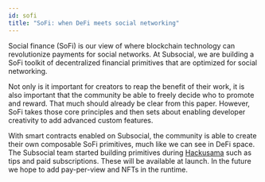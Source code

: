 ```yaml
---
id: sofi
title: "SoFi: when DeFi meets social networking"
---
```


Social finance (SoFi) is our view of where blockchain technology can revolutionize payments for
social networks. At Subsocial, we are building a SoFi toolkit of decentralized financial primitives
that are optimized for social networking.

Not only is it important for creators to reap the benefit of their work, it is also important that the
community be able to freely decide who to promote and reward. That much should already be clear
from this paper. However, SoFi takes those core principles and then sets about enabling
developer creativity to add advanced custom features.

With smart contracts enabled on Subsocial, the community is able to create their own
composable SoFi primitives, much like we can see in DeFi space. The Subsocial team started
building primitives during [Hackusama](https://hackusama.devpost.com/project-gallery) such as tips and paid subscriptions. These will be
available at launch. In the future we hope to add pay-per-view and NFTs in the runtime.
